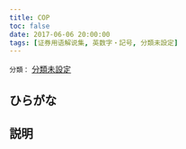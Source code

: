 ```yaml
---
title: COP
toc: false
date: 2017-06-06 20:00:00
tags: [证券用语解说集, 英数字・記号, 分類未設定]
---
```


`分類：` [分類未設定](/tags/分類未設定/)

## ひらがな



## 説明

